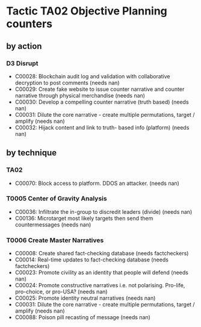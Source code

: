 # Tactic TA02 Objective Planning counters

## by action


### D3 Disrupt
* C00028: Blockchain audit log and validation with collaborative decryption to post comments (needs nan)
* C00029: Create fake website to issue counter narrative and counter narrative through physical merchandise (needs nan)
* C00030: Develop a compelling counter narrative (truth based) (needs nan)
* C00031: Dilute the core narrative - create multiple permutations, target / amplify (needs nan)
* C00032: Hijack content and link to truth- based info  (platform)  (needs nan)

## by technique


### TA02
* C00070: Block access to platform. DDOS an attacker. (needs nan)

### T0005 Center of Gravity Analysis
* C00036: Infiltrate the in-group to discredit leaders (divide) (needs nan)
* C00136: Microtarget most likely targets then send them countermessages (needs nan)

### T0006 Create Master Narratives
* C00008: Create shared fact-checking database (needs factcheckers)
* C00014: Real-time updates to fact-checking database (needs factcheckers)
* C00023: Promote civility as an identity that people will defend (needs nan)
* C00024: Promote constructive narratives i.e. not polarising.  Pro-life, pro-choice, or pro-USA? (needs nan)
* C00025: Promote identity neutral narratives (needs nan)
* C00031: Dilute the core narrative - create multiple permutations, target / amplify (needs nan)
* C00088: Poison pill recasting of message (needs nan)
